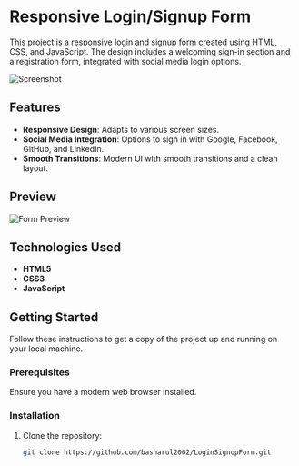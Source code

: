 # Responsive Login/Signup Form

This project is a responsive login and signup form created using HTML, CSS, and JavaScript. The design includes a welcoming sign-in section and a registration form, integrated with social media login options.

![Screenshot](Assets/Login%20Page.png.png)

## Features

- **Responsive Design**: Adapts to various screen sizes.
- **Social Media Integration**: Options to sign in with Google, Facebook, GitHub, and LinkedIn.
- **Smooth Transitions**: Modern UI with smooth transitions and a clean layout.

## Preview

![Form Preview](Assets/Login%20Page.png.png)

## Technologies Used

- **HTML5**
- **CSS3**
- **JavaScript**

## Getting Started

Follow these instructions to get a copy of the project up and running on your local machine.

### Prerequisites

Ensure you have a modern web browser installed.

### Installation

1. Clone the repository:

   ```bash
   git clone https://github.com/basharul2002/LoginSignupForm.git
